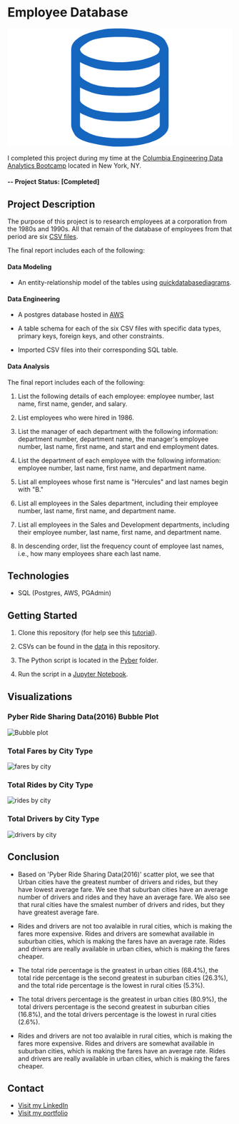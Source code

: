 # Employee Database

![sql.png](sql.png)

I completed this project during my time at the [Columbia Engineering Data Analytics Bootcamp](https://bootcamp.cvn.columbia.edu/data/nyc/landing/?s=Google-Brand&pkw=%2Bdata%20%2Banalytics%20%2Bcolumbia&pcrid=392444639754&pmt=b&utm_source=google&utm_medium=cpc&utm_campaign=%5BS%5D_GRD_Data_Brand_ALL_NYC_BMM_New&utm_term=%2Bdata%20%2Banalytics%20%2Bcolumbia&utm_content=392444639754&s=google&k=%2Bdata%20%2Banalytics%20%2Bcolumbia&gclid=Cj0KCQiA2b7uBRDsARIsAEE9XpFH-2wU0-_7jtxCV_PCkGBR0prlyKtvpF2-nAWU1tO4oYci5h1QStsaAsg5EALw_wcB&gclsrc=aw.ds) located in New York, NY.


#### -- Project Status: [Completed]


## Project Description

The purpose of this project is to research employees at a corporation from the 1980s and 1990s. All that remain of the database of employees from that period are six [CSV files](https://github.com/CarolineDelva/EmployeeDatabase-SQL-AWS-Project/tree/master/data).

The final report includes each of the following:

#### Data Modeling

- An entity-relationship model of the tables using [quickdatabasediagrams](http://www.quickdatabasediagrams.com).

#### Data Engineering

- A postgres database hosted in [AWS](https://aws.amazon.com/)

- A table schema for each of the six CSV files with specific data types, primary keys, foreign keys, and other constraints.

- Imported CSV files into their corresponding SQL table.

#### Data Analysis

The final report includes each of the following:

1. List the following details of each employee: employee number, last name, first name, gender, and salary.

2. List employees who were hired in 1986.

3. List the manager of each department with the following information: department number, department name, the manager's employee number, last name, first name, and start and end employment dates.

4. List the department of each employee with the following information: employee number, last name, first name, and department name.

5. List all employees whose first name is "Hercules" and last names begin with "B."

6. List all employees in the Sales department, including their employee number, last name, first name, and department name.

7. List all employees in the Sales and Development departments, including their employee number, last name, first name, and department name.

8. In descending order, list the frequency count of employee last names, i.e., how many employees share each last name.



## Technologies
* SQL (Postgres, AWS, PGAdmin)


## Getting Started

1. Clone this repository (for help see this [tutorial](https://help.github.com/articles/cloning-a-repository/)).
2. CSVs can be found in the [data](https://github.com/CarolineDelva/Pyber-Matplotlib-Project/tree/master/Pyber/data) in this repository.

3. The Python script is located in the [Pyber](https://github.com/CarolineDelva/Pyber-Matplotlib-Project/blob/master/Pyber/pyber%20script.ipynb) folder.
4. Run the script in a [Jupyter Notebook](https://jupyter.org/).

## Visualizations

### Pyber Ride Sharing Data(2016) Bubble Plot 


![Bubble plot](ImagesPyber/BubblePlot2.png)


### Total Fares by City Type

![fares by city](ImagesPyber/totalfaresbycity.PNG)

### Total Rides by City Type
![rides by city](ImagesPyber/totalridesbytype.PNG)



### Total Drivers by City Type

![drivers by city](ImagesPyber/TotalDriversbyCityType.PNG)

## Conclusion
-  Based on 'Pyber Ride Sharing Data(2016)' scatter plot, we see that Urban cities have the greatest number of drivers and rides, but they have lowest average fare. We see that suburban cities have an average number of drivers and rides and they have an average fare. We also see that rural cities have the smalest number of drivers and rides, but they have greatest average fare.

- Rides and drivers are not too avalaible in rural cities, which is making the fares more expensive. Rides and drivers are somewhat available in suburban cities, which is making the fares have an average rate. Rides and drivers are really available in urban cities, which is making the fares cheaper.

- The total ride percentage is the greatest in urban cities (68.4%), the total ride percentage is the second greatest in suburban cities (26.3%), and the total ride percentage is the lowest in rural cities (5.3%).

- The total drivers percentage is the greatest in urban cities (80.9%), the total drivers percentage is the second greatest in suburban cities (16.8%), and the total drivers percentage is the lowest in rural cities (2.6%). 

- Rides and drivers are not too avalaible in rural cities, which is making the fares more expensive. Rides and drivers are somewhat available in suburban cities, which is making the fares have an average rate. Rides and drivers are really available in urban cities, which is making the fares cheaper.

## Contact
* [Visit my LinkedIn](https://www.linkedin.com/in/caroline-delva-5184a172/) 
* [Visit my portfolio](https://carolinedelva.github.io/CarolineDelvaPortfolio/) 
